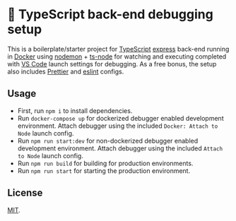 # 🐛 TypeScript back-end debugging setup

This is a boilerplate/starter project for [TypeScript][typescript] [express][express] back-end running in [Docker][docker] using [nodemon][nodemon] + [ts-node][tsnode] for watching and executing completed with [VS Code][vscode] launch settings for debugging. As a free bonus, the setup also includes [Prettier][prettier] and [eslint][eslint] configs.

## Usage

- First, run `npm i` to install dependencies.
- Run `docker-compose up` for dockerized debugger enabled development environment. Attach debugger using the included `Docker: Attach to Node` launch config.
- Run `npm run start:dev` for non-dockerized debugger enabled development environment. Attach debugger using the included `Attach to Node` launch config.
- Run `npm run build` for building for production environments.
- Run `npm run start` for starting the production environment.

## License

[MIT](LICENSE).

[typescript]: https://www.typescriptlang.org/
[express]: https://expressjs.com/
[docker]: https://www.docker.com/
[nodemon]: https://nodemon.io/
[tsnode]: https://github.com/TypeStrong/ts-node
[vscode]: https://code.visualstudio.com/
[prettier]: https://prettier.io/
[eslint]: https://eslint.org/

